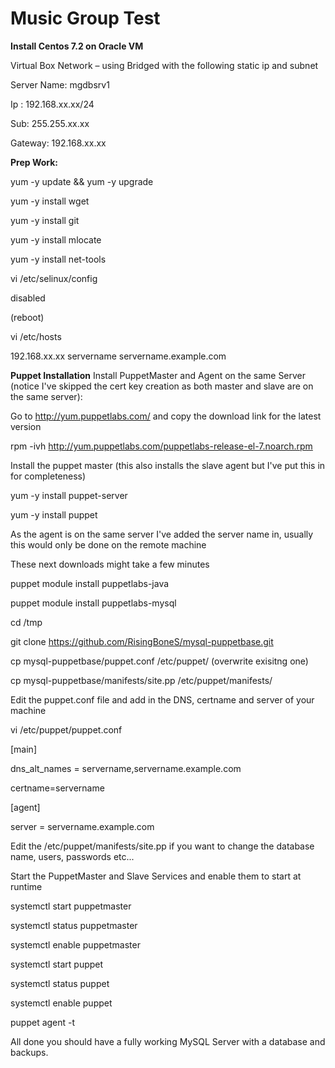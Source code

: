 Music Group Test
================

**Install Centos 7.2 on Oracle VM**
 
Virtual Box Network – using Bridged with the following static ip and subnet

Server Name: mgdbsrv1

Ip : 		192.168.xx.xx/24

Sub: 		255.255.xx.xx

Gateway: 	192.168.xx.xx

**Prep Work:**

yum -y update && yum -y upgrade

yum -y install wget

yum -y install git

yum -y install mlocate

yum -y install net-tools

vi /etc/selinux/config

disabled

(reboot)
 
vi /etc/hosts

192.168.xx.xx servername servername.example.com


**Puppet Installation**
Install PuppetMaster and Agent on the same Server (notice I've skipped the cert key creation as both master and slave are on the same server):

Go to  http://yum.puppetlabs.com/ and copy the download link for the latest version

rpm -ivh http://yum.puppetlabs.com/puppetlabs-release-el-7.noarch.rpm
 
Install the puppet master (this also installs the slave agent but I've put this in for completeness)

yum -y install puppet-server

yum -y install puppet

As the agent is on the same server I've added the server name in, usually this would only be done on the remote machine
 
These next downloads might take a few minutes

puppet module install puppetlabs-java

puppet module install puppetlabs-mysql

cd /tmp

git  clone https://github.com/RisingBoneS/mysql-puppetbase.git

cp mysql-puppetbase/puppet.conf /etc/puppet/							(overwrite exisitng one)

cp mysql-puppetbase/manifests/site.pp /etc/puppet/manifests/

Edit the puppet.conf file and add in the DNS, certname and server of your machine

vi /etc/puppet/puppet.conf

[main]

dns_alt_names = servername,servername.example.com

certname=servername

[agent]

server = servername.example.com

Edit the  /etc/puppet/manifests/site.pp if you want to change the database name, users, passwords etc...

Start the PuppetMaster and Slave Services and enable them to start at runtime

systemctl start puppetmaster 

systemctl status puppetmaster 

systemctl enable puppetmaster 

systemctl start puppet

systemctl status puppet

systemctl enable puppet

puppet agent -t 

All done you should have a fully working MySQL Server with a database and backups.
